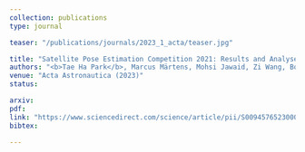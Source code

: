 ```yaml
---
collection: publications
type: journal

teaser: "/publications/journals/2023_1_acta/teaser.jpg"

title: "Satellite Pose Estimation Competition 2021: Results and Analyses"
authors: "<b>Tae Ha Park</b>, Marcus Märtens, Mohsi Jawaid, Zi Wang, Bo Chen, Tat-Jun Chin, Dario Izzo, Simone D'Amico"
venue: "Acta Astronautica (2023)"
status:

arxiv:
pdf:
link: "https://www.sciencedirect.com/science/article/pii/S0094576523000048?via%3Dihub"
bibtex:

---
```

